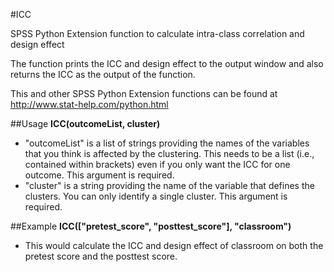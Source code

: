 #ICC

SPSS Python Extension function to calculate intra-class correlation and design effect

The function prints the ICC and design effect to the output window and also returns the ICC as the output of the function.

This and other SPSS Python Extension functions can be found at http://www.stat-help.com/python.html

##Usage
**ICC(outcomeList, cluster)**
* "outcomeList" is a list of strings providing the names of the variables that you think is affected by the clustering. This needs to be a list (i.e., contained within brackets) even if you only want the ICC for one outcome. This argument is required.
* "cluster" is a string providing the name of the variable that defines the clusters. You can only identify a single cluster. This argument is required.

##Example
**ICC(["pretest_score", "posttest_score"], "classroom")**
* This would calculate the ICC and design effect of classroom on both the pretest score and the posttest score.
